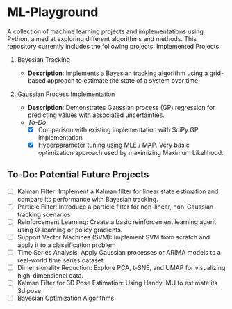 # ML-Playground

A collection of machine learning projects and implementations using Python, aimed at exploring different algorithms and methods. This repository currently includes the following projects:
Implemented Projects
1. Bayesian Tracking

    - **Description**: Implements a Bayesian tracking algorithm using a grid-based approach to estimate the state of a system over time.

2. Gaussian Process Implementation

    - **Description**: Demonstrates Gaussian process (GP) regression for predicting values with associated uncertainties.
    - _To-Do_
        - [x] Comparison with existing implementation with SciPy GP implementation
        - [x] Hyperparameter tuning using MLE / ~~MAP~~. Very basic optimization approach used by maximizing Maximum Likelihood.

## To-Do: Potential Future Projects
   - [ ] Kalman Filter: Implement a Kalman filter for linear state estimation and compare its performance with Bayesian tracking.
   - [ ] Particle Filter: Introduce a particle filter for non-linear, non-Gaussian tracking scenarios
   - [ ] Reinforcement Learning: Create a basic reinforcement learning agent using Q-learning or policy gradients.
   - [ ] Support Vector Machines (SVM): Implement SVM from scratch and apply it to a classification problem
   - [ ] Time Series Analysis: Apply Gaussian processes or ARIMA models to a real-world time series dataset.
   - [ ] Dimensionality Reduction: Explore PCA, t-SNE, and UMAP for visualizing high-dimensional data.
   - [ ] Kalman Filter for 3D Pose Estimation: Using Handy IMU to estimate its 3d pose
   - [ ] Bayesian Optimization Algorithms

